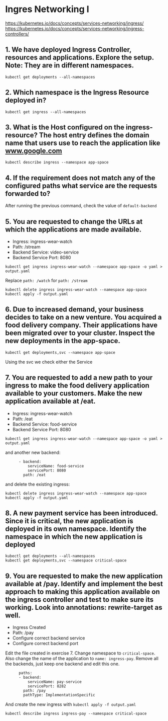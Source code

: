 # Ingres Networking I

https://kubernetes.io/docs/concepts/services-networking/ingress/
https://kubernetes.io/docs/concepts/services-networking/ingress-controllers/

## 1. We have deployed Ingress Controller, resources and applications. Explore the setup. Note: They are in different namespaces.

```
kubectl get deployments --all-namespaces
```

## 2. Which namespace is the Ingress Resource deployed in?

```
kubectl get ingress --all-namespaces
```

## 3. What is the Host configured on the ingress-resource? The host entry defines the domain name that users use to reach the application like www.google.com

```
kubectl describe ingress --namespace app-space
```

## 4. If the requirement does not match any of the configured paths what service are the requests forwarded to?

After running the previous command, check the value of `default-backend`

## 5. You are requested to change the URLs at which the applications are made available.

* Ingress: ingress-wear-watch
* Path: /stream
* Backend Service: video-service
* Backend Service Port: 8080

```
kubectl get ingress ingress-wear-watch --namespace app-space -o yaml > output.yaml
```

Replace `path: /watch` for `path: /stream`

```
kubectl delete ingress ingress-wear-watch --namespace app-space
kubectl apply -f output.yaml
```

## 6. Due to increased demand, your business decides to take on a new venture. You acquired a food delivery company. Their applications have been migrated over to your cluster. Inspect the new deployments in the app-space.

```
kubectl get deployments,svc --namespace app-space
```

Using the svc we check either the Service

## 7. You are requested to add a new path to your ingress to make the food delivery application available to your customers. Make the new application available at /eat.

* Ingress: ingress-wear-watch
* Path: /eat
* Backend Service: food-service
* Backend Service Port: 8080

```
kubectl get ingress ingress-wear-watch --namespace app-space -o yaml > output.yaml
```

and another new backend: 

```
      - backend:
          serviceName: food-service
          servicePort: 8080
        path: /eat
```

and delete the existing ingress:

```
kubectl delete ingress ingress-wear-watch --namespace app-space
kubectl apply -f output.yaml
```

## 8. A new payment service has been introduced. Since it is critical, the new application is deployed in its own namespace. Identify the namespace in which the new application is deployed

```
kubectl get deployments --all-namespaces
kubectl get deployments,svc --namespace critical-space
```

## 9. You are requested to make the new application available at /pay. Identify and implement the best approach to making this application available on the ingress controller and test to make sure its working. Look into annotations: rewrite-target as well.

* Ingress Created
* Path: /pay
* Configure correct backend service
* Configure correct backend port

Edit the file created in  exercise 7.
Change namespace to  `critical-space`. Also change the name of the application to `name: ingress-pay`. Remove all the backends, just keep one backend and edit this one.

```
      paths:
      - backend:
          serviceName: pay-service
          servicePort: 8282
        path: /pay
        pathType: ImplementationSpecific
```

And create the new ingress with `kubectl apply -f output.yaml`

```
kubectl describe ingress ingress-pay --namespace critical-space
```

